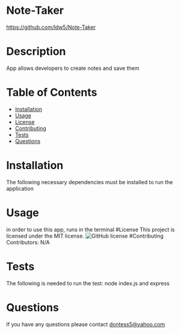 # Note-Taker
https://github.com/ldw5/Note-Taker
# Description
App allows developers to create notes and save them
# Table of Contents
* [Installation](#installation)
* [Usage](#usage)
* [License](#license)
* [Contributing](#contributing)
* [Tests](#tests)
* [Questions](#questions)
# Installation
The following necessary dependencies must be installed to run the application
# Usage
in order to use this app, runs in the terminal
#License
This project is licensed under the MIT license.
![GitHub license](https://img.shields.io/badge/license-MIT-blue.svg)
#Contributing
Contributors: N/A
# Tests
The following is needed to run the test: node index.js and express
# Questions
If you have any questions please contact dontess5@yahoo.com
